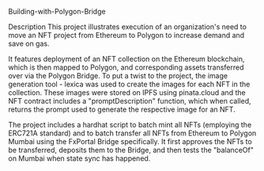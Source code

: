 Building-with-Polygon-Bridge

Description
This project illustrates execution of an organization's need to move an NFT project from Ethereum to Polygon to increase demand and save on gas.

It features deployment of an NFT collection on the Ethereum blockchain, which is then mapped to Polygon, and corresponding assets transferred over via the Polygon Bridge. To put a twist to the project, the image generation tool - lexica was used to create the images for each NFT in the collection. These images were stored on IPFS using pinata.cloud and the NFT contract includes a "promptDescription" function, which when called, returns the prompt used to generate the respective image for an NFT.

The project includes a hardhat script to batch mint all NFTs (employing the ERC721A standard) and to batch transfer all NFTs from Ethereum to Polygon Mumbai using the FxPortal Bridge specifically. It first approves the NFTs to be transferred, deposits them to the Bridge, and then tests the "balanceOf" on Mumbai when state sync has happened.